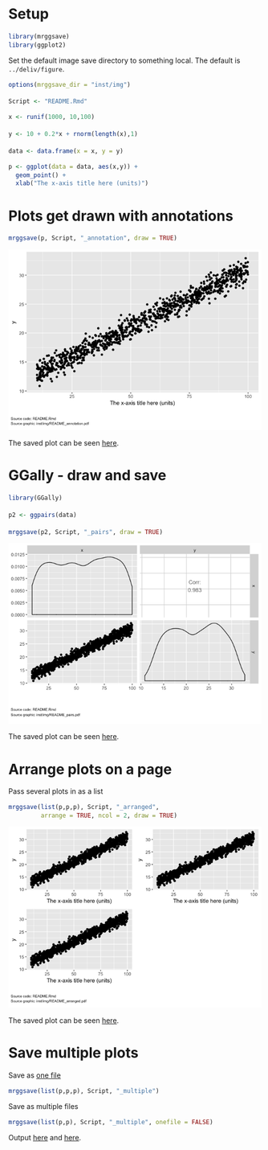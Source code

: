 
Setup
=====

``` r
library(mrggsave)
library(ggplot2)
```

Set the default image save directory to something local. The default is `../deliv/figure`.

``` r
options(mrggsave_dir = "inst/img")

Script <- "README.Rmd"
```

``` r
x <- runif(1000, 10,100)

y <- 10 + 0.2*x + rnorm(length(x),1)

data <- data.frame(x = x, y = y)
```

``` r
p <- ggplot(data = data, aes(x,y)) + 
  geom_point() +
  xlab("The x-axis title here (units)")
```

Plots get drawn with annotations
================================

``` r
mrggsave(p, Script, "_annotation", draw = TRUE)
```

![](inst/img/readme-unnamed-chunk-6-1.png)

The saved plot can be seen [here](inst/img/README_annotation.pdf).

GGally - draw and save
======================

``` r
library(GGally)

p2 <- ggpairs(data)

mrggsave(p2, Script, "_pairs", draw = TRUE)
```

![](inst/img/readme-unnamed-chunk-7-1.png)

The saved plot can be seen [here](inst/img/README_pairs.pdf).

Arrange plots on a page
=======================

Pass several plots in as a list

``` r
mrggsave(list(p,p,p), Script, "_arranged", 
         arrange = TRUE, ncol = 2, draw = TRUE)
```

![](inst/img/readme-unnamed-chunk-8-1.png)

The saved plot can be seen [here](inst/img/README_arranged.pdf).

Save multiple plots
===================

Save as [one file](inst/img/README_multiple.pdf)

``` r
mrggsave(list(p,p,p), Script, "_multiple")
```

Save as multiple files

``` r
mrggsave(list(p,p), Script, "_multiple", onefile = FALSE)
```

Output [here](inst/img/README_multiple001.pdf) and [here](inst/img/README_multiple002.pdf).
